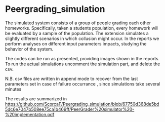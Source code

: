 # Peergrading_simulation
 The simulated system consists of a group of people grading each other homeworks. Specifically, taken a students population, every homework will be evaluated by a sample of the population. The extension simulates a slightly different scenarios in which collusion might occur.
 In the reports we perform analyses on different input parameters impacts, studying the behavior of the system.
 
 The codes can be run as presented, providing images shown in the reports.
 To run the actual simulations uncomment the simulation part, and delete the csv.
 
 N.B. csv files are written in append mode to recover from the last parameters set in case of failure occurrance , since simulations take several minutes
 
 The results are summarized in https://github.com/ScorcaF/Peergrading_simulation/blob/67750d368de5bd5dc6e7047b508ee75ca1b469ff/PeerGrader%20simulator%20-%20implementation.pdf
